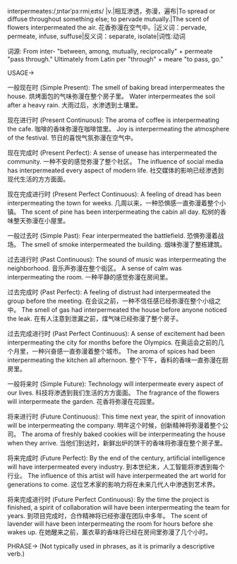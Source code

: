 interpermeates:/ˌɪntərˈpɜːrmiˌeɪts/
|v.|相互渗透，弥漫，遍布|To spread or diffuse throughout something else; to pervade mutually.|The scent of flowers interpermeated the air. 花香弥漫在空气中。|近义词：pervade, permeate, infuse, suffuse|反义词：separate, isolate|词性:动词

词源:
From inter- "between, among, mutually, reciprocally" + permeate "pass through."  Ultimately from Latin per "through" + meare "to pass, go."

USAGE->

一般现在时 (Simple Present):
The smell of baking bread interpermeates the house.  烘烤面包的气味弥漫在整个房子里。
Water interpermeates the soil after a heavy rain.  大雨过后，水渗透到土壤里。

现在进行时 (Present Continuous):
The aroma of coffee is interpermeating the cafe. 咖啡的香味弥漫在咖啡馆里。
Joy is interpermeating the atmosphere of the festival. 节日的喜悦气氛弥漫在空气中。


现在完成时 (Present Perfect):
A sense of unease has interpermeated the community. 一种不安的感觉弥漫了整个社区。
The influence of social media has interpermeated every aspect of modern life. 社交媒体的影响已经渗透到现代生活的方方面面。

现在完成进行时 (Present Perfect Continuous):
A feeling of dread has been interpermeating the town for weeks. 几周以来，一种恐惧感一直弥漫着整个小镇。
The scent of pine has been interpermeating the cabin all day. 松树的香味整天弥漫在小屋里。

一般过去时 (Simple Past):
Fear interpermeated the battlefield.  恐惧弥漫着战场。
The smell of smoke interpermeated the building. 烟味弥漫了整栋建筑。


过去进行时 (Past Continuous):
The sound of music was interpermeating the neighborhood. 音乐声弥漫在整个街区。
A sense of calm was interpermeating the room. 一种平静的感觉弥漫在房间里。

过去完成时 (Past Perfect):
A feeling of distrust had interpermeated the group before the meeting.  在会议之前，一种不信任感已经弥漫在整个小组之中。
The smell of gas had interpermeated the house before anyone noticed the leak. 在有人注意到泄漏之前，煤气味已经弥漫了整个房子。


过去完成进行时 (Past Perfect Continuous):
A sense of excitement had been interpermeating the city for months before the Olympics. 在奥运会之前的几个月里，一种兴奋感一直弥漫着整个城市。
The aroma of spices had been interpermeating the kitchen all afternoon.  整个下午，香料的香味一直弥漫在厨房里。

一般将来时 (Simple Future):
Technology will interpermeate every aspect of our lives. 科技将渗透到我们生活的方方面面。
The fragrance of the flowers will interpermeate the garden. 花香将弥漫在花园里。

将来进行时 (Future Continuous):
This time next year, the spirit of innovation will be interpermeating the company. 明年这个时候，创新精神将弥漫着整个公司。
The aroma of freshly baked cookies will be interpermeating the house when they arrive. 当他们到达时，新鲜出炉的饼干的香味将弥漫在整个房子里。


将来完成时 (Future Perfect):
By the end of the century, artificial intelligence will have interpermeated every industry. 到本世纪末，人工智能将渗透到每个行业。
The influence of this artist will have interpermeated the art world for generations to come. 这位艺术家的影响力将在未来几代人中渗透到艺术界。

将来完成进行时 (Future Perfect Continuous):
By the time the project is finished,  a spirit of collaboration will have been interpermeating the team for years. 到项目完成时，合作精神将已经弥漫在团队中多年。
The scent of lavender will have been interpermeating the room for hours before she wakes up. 在她醒来之前，薰衣草的香味将已经在房间里弥漫了几个小时。


PHRASE->
(Not typically used in phrases, as it is primarily a descriptive verb.)


